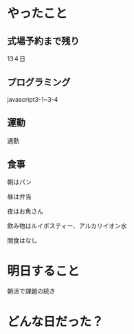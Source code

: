 # やったこと

## 式場予約まで残り

13４日

## プログラミング

javascript3-1~3-4

## 運動

通勤

## 食事

朝はパン

昼は弁当

夜はお魚さん

飲み物はルイボスティー、アルカリイオン水

間食はなし

# 明日すること

朝活で課題の続き

# どんな日だった？

